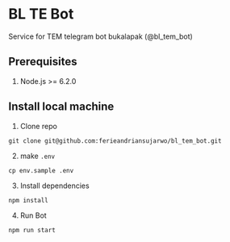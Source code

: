 
# BL TE Bot
Service for TEM telegram bot bukalapak (@bl_tem_bot)

## Prerequisites
1. Node.js >= 6.2.0

## Install local machine

1. Clone repo
```
git clone git@github.com:ferieandriansujarwo/bl_tem_bot.git
```
2. make `.env`
```
cp env.sample .env
```
3. Install dependencies
```
npm install
```
4. Run Bot
```
npm run start
```
